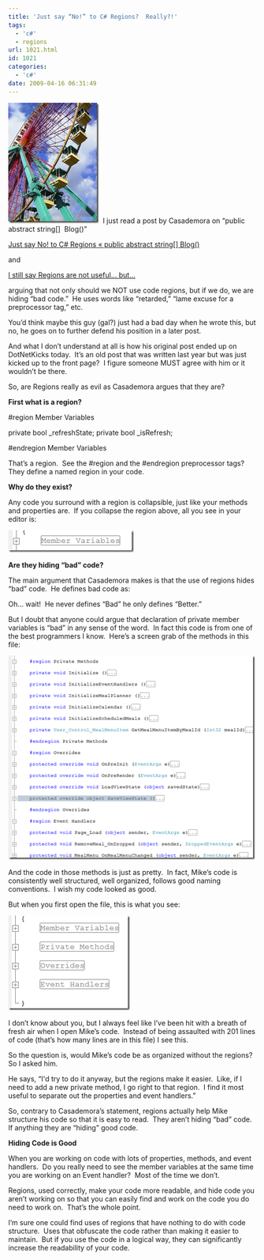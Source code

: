 ```yaml
---
title: 'Just say “No!” to C# Regions?  Really?!'
tags:
  - 'c#'
  - regions
url: 1021.html
id: 1021
categories:
  - 'c#'
date: 2009-04-16 06:31:49
---
```


![other-042](/uploads/2009/04/other042.jpg "other-042")  I just read a post by Casademora on “public abstract string\[\]  Blog()”

[Just say No! to C# Regions « public abstract string\[\] Blog()](//extractmethod.wordpress.com/2008/02/29/just-say-no-to-c-regions/)

and

[I still say Regions are not useful… but…](//extractmethod.wordpress.com/2008/06/02/i-still-say-regions-are-not-usefulbut/)

arguing that not only should we NOT use code regions, but if we do, we are hiding “bad code.”  He uses words like “retarded,” “lame excuse for a preprocessor tag,” etc.

You’d think maybe this guy (gal?) just had a bad day when he wrote this, but no, he goes on to further defend his position in a later post.

And what I don’t understand at all is how his original post ended up on DotNetKicks today.  It’s an old post that was written last year but was just kicked up to the front page?  I figure someone MUST agree with him or it wouldn’t be there.

So, are Regions really as evil as Casademora argues that they are?

**First what is a region?**

#region Member Variables

private bool _refreshState;
private bool _isRefresh;

#endregion Member Variables

[](//11011.net/software/vspaste)That’s a region.  See the #region and the #endregion preprocessor tags?  They define a named region in your code.

**Why do they exist?**

Any code you surround with a region is collapsible, just like your methods and properties are.  If you collapse the region above, all you see in your editor is:

![image](/uploads/2009/04/image1.png "image")

**Are they hiding “bad” code?**

The main argument that Casademora makes is that the use of regions hides “bad” code.  He defines bad code as:

Oh… wait!  He never defines “Bad” he only defines “Better.”

But I doubt that anyone could argue that declaration of private member variables is “bad” in any sense of the word.  In fact this code is from one of the best programmers I know.  Here’s a screen grab of the methods in this file:

![image](/uploads/2009/04/image2.png "image")

And the code in those methods is just as pretty.  In fact, Mike’s code is consistently well structured, well organized, follows good naming conventions.  I wish my code looked as good.

But when you first open the file, this is what you see:

![image](/uploads/2009/04/image3.png "image")

I don’t know about you, but I always feel like I’ve been hit with a breath of fresh air when I open Mike’s code.  Instead of being assaulted with 201 lines of code (that’s how many lines are in this file) I see this.

So the question is, would Mike’s code be as organized without the regions?  So I asked him.

He says, “I'd try to do it anyway, but the regions make it easier.  Like, if I need to add a new private method, I go right to that region.  I find it most useful to separate out the properties and event handlers.”

So, contrary to Casademora’s statement, regions actually help Mike structure his code so that it is easy to read.  They aren’t hiding “bad” code.  If anything they are “hiding” good code.

**Hiding Code is Good**

When you are working on code with lots of properties, methods, and event handlers.  Do you really need to see the member variables at the same time you are working on an Event handler?  Most of the time we don’t.

Regions, used correctly, make your code more readable, and hide code you aren’t working on so that you can easily find and work on the code you do need to work on.  That’s the whole point.

I’m sure one could find uses of regions that have nothing to do with code structure.  Uses that obfuscate the code rather than making it easier to maintain.  But if you use the code in a logical way, they can significantly increase the readability of your code.
